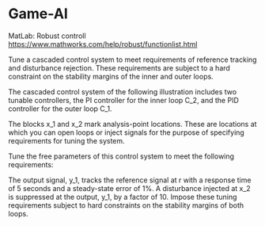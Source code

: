 # Game-AI
MatLab: Robust controll
https://www.mathworks.com/help/robust/functionlist.html

Tune a cascaded control system to meet requirements of reference tracking and disturbance rejection. These requirements are subject to a hard constraint on the stability margins of the inner and outer loops.

The cascaded control system of the following illustration includes two tunable controllers, the PI controller for the inner loop C_2, and the PID controller for the outer loop C_1.

The blocks x_1 and x_2 mark analysis-point locations. These are locations at which you can open loops or inject signals for the purpose of specifying requirements for tuning the system.

Tune the free parameters of this control system to meet the following requirements:

The output signal, y_1, tracks the reference signal at r with a response time of 5 seconds and a steady-state error of 1%.
A disturbance injected at x_2 is suppressed at the output, y_1, by a factor of 10.
Impose these tuning requirements subject to hard constraints on the stability margins of both loops.
